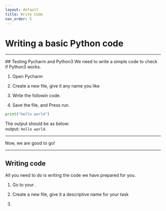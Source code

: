 ```yaml
---
layout: default
title: Write Code
nav_order: 5
---
```


# Writing a basic Python code

<hr>
## Testing Pycharm and Python3
We need to write a simple code to check if Python3 works.

1. Open Pycharm

2. Create a new file, give it any name you like

3. Write the followin code.

4. Save the file, and Press run. <br/>

```python
print("hello world")
```
The output should be as below:<br/>
output: `hello world`.

<hr>

Now, we are good to go!
<hr>

## Writing code
All you need to do is writing the code we have prepared for you.

1. Go to your .

2. Create a new file, give it a descriptive name for your task

3.